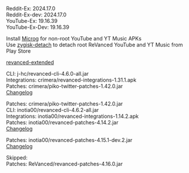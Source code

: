 Reddit-Ex: 2024.17.0  
Reddit-Ex-dev: 2024.17.0  
YouTube-Ex: 19.16.39  
YouTube-Ex-Dev: 19.16.39  

Install [Microg](https://github.com/ReVanced/GmsCore/releases) for non-root YouTube and YT Music APKs  
Use [zygisk-detach](https://github.com/j-hc/zygisk-detach) to detach root ReVanced YouTube and YT Music from Play Store  

[revanced-extended](https://github.com/thunderkex/revanced-extended)
  
CLI: j-hc/revanced-cli-4.6.0-all.jar  
Integrations: crimera/revanced-integrations-1.31.1.apk  
Patches: crimera/piko-twitter-patches-1.42.0.jar  
[Changelog](https://github.com/crimera/piko/releases/tag/v1.42.0)

Patches: crimera/piko-twitter-patches-1.42.0.jar  
CLI: inotia00/revanced-cli-4.6.2-all.jar  
Integrations: inotia00/revanced-integrations-1.14.2.apk  
Patches: inotia00/revanced-patches-4.14.2.jar  
[Changelog](https://github.com/inotia00/revanced-patches/releases/tag/v4.14.2)

Patches: inotia00/revanced-patches-4.15.1-dev.2.jar  
[Changelog](https://github.com/inotia00/revanced-patches/releases/tag/v4.15.1-dev.2)  

Skipped:  
Patches: ReVanced/revanced-patches-4.16.0.jar    
